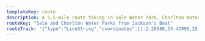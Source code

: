 ```yaml
---
templateKey: route
description: A 5.5-mile route taking in Sale Water Park, Chorlton Water Park and a stretch of the River Mersey, starting and finishing at the Jackson's Boat pub
routeKey: "Sale and Chorlton Water Parks from Jackson's Boat"
routeTrack: '{"type":"LineString","coordinates":[[-2.28688,53.42999,25.75],[-2.28698,53.4301,25.88],[-2.28723,53.43002,24.37],[-2.28783,53.43058,22.7],[-2.28805,53.43074,22.78],[-2.28913,53.43054,25.33],[-2.28935,53.43046,25.16],[-2.28971,53.43041,23.02],[-2.29052,53.4301,21.5],[-2.29106,53.43009,21.38],[-2.29217,53.43011,22.08],[-2.2929,53.43015,22.12],[-2.29345,53.4302,21.88],[-2.29435,53.43041,21.51],[-2.2946,53.43043,21.51],[-2.29491,53.43041,21.6],[-2.2951,53.43036,21.73],[-2.29527,53.43026,21.81],[-2.29612,53.43078,21.93],[-2.29615,53.43087,21.96],[-2.2965,53.43128,22.25],[-2.29677,53.43192,22.59],[-2.29696,53.43241,23.0],[-2.29704,53.43246,23.02],[-2.29785,53.43271,23.2],[-2.29893,53.43283,23.0],[-2.2991,53.4328,22.67],[-2.30015,53.43312,22.38],[-2.30052,53.4333,22.32],[-2.30091,53.43381,22.27],[-2.30093,53.43391,22.14],[-2.30098,53.43429,21.3],[-2.30111,53.43472,21.51],[-2.30145,53.43492,21.43],[-2.30198,53.43515,21.32],[-2.3024,53.43526,21.18],[-2.30276,53.4353,21.13],[-2.3036,53.43524,21.29],[-2.30394,53.43526,21.29],[-2.30421,53.43533,21.26],[-2.30456,53.43554,21],[-2.3049,53.43568,21.01],[-2.30518,53.43576,21.21],[-2.30527,53.43577,21.24],[-2.30565,53.43582,21.7],[-2.30633,53.43582,22.22],[-2.30742,53.43574,22.55],[-2.30795,53.43568,22.67],[-2.30802,53.43589,22.96],[-2.30802,53.43608,23.86],[-2.30804,53.43612,24.29],[-2.30817,53.43617,24.35],[-2.30838,53.43634,24.69],[-2.30839,53.43637,24.69],[-2.30831,53.43662,24.45],[-2.30825,53.43666,24.45],[-2.30814,53.43669,24.24],[-2.30814,53.43679,23.76],[-2.30809,53.43683,23.76],[-2.3078500039554104,53.437530000235114,21.95],[-2.30761,53.43823,21.72],[-2.3073633414469974,53.438926667103665,21.49],[-2.30711667480566,53.439623333699245,21.43],[-2.30687,53.44032,20.92],[-2.30694,53.44041,20.92],[-2.30733,53.44053,20.95],[-2.30793,53.44063,21.03],[-2.3083,53.44066,21.37],[-2.30843,53.44065,21.79],[-2.30868,53.44055,22.41],[-2.30878,53.44052,22.63],[-2.30866,53.44083,22.59],[-2.30742,53.44065,20.62],[-2.30631,53.44046,21.79],[-2.305504998677105,53.44037000274844,22.06],[-2.3047,53.44028,22.76],[-2.3039,53.44017,21.84],[-2.30352,53.44,21.48],[-2.30335,53.43996,21.44],[-2.30322,53.43985,21.44],[-2.3026,53.43906,22.42],[-2.30242,53.43889,22.76],[-2.30208,53.43872,22.81],[-2.30186,53.43866,22.8],[-2.3012,53.43857,22.92],[-2.30049,53.43839,22.55],[-2.3,53.43843,22.51],[-2.29886,53.43858,22.27],[-2.29773,53.43885,22.35],[-2.2972,53.439,22.38],[-2.29702,53.43903,22.38],[-2.29682,53.43901,22.52],[-2.29562,53.43876,22.7],[-2.2944100004508443,53.43877500611289,22.52],[-2.2932,53.43879,22.56],[-2.29251,53.43886,22.63],[-2.29211,53.43894,22.64],[-2.29251,53.43886,22.63],[-2.29229,53.43872,23.03],[-2.29205,53.43853,22.96],[-2.29178,53.43819,23.0],[-2.29129,53.43752,23.75],[-2.29114,53.43729,24],[-2.29088,53.43683,24.23],[-2.29044,53.43628,24.39],[-2.29034,53.43617,24.32],[-2.29022,53.43595,24.23],[-2.29018,53.4359,24.25],[-2.29014,53.43572,24.02],[-2.29,53.43555,23.85],[-2.29005,53.43528,23.82],[-2.28997,53.43513,23.82],[-2.28987,53.43501,23.75],[-2.28924,53.43463,24.81],[-2.28912,53.43425,24.81],[-2.288944996937648,53.43351000006333,24.69],[-2.28877,53.43277,24.85],[-2.28875,53.4326,24.9],[-2.28872,53.43244,25.04],[-2.28873,53.43218,25.55],[-2.28792,53.43173,25.34],[-2.28736,53.43127,25.36],[-2.2868599873378446,53.43073333538268,25.59],[-2.286359987302107,53.43019666867745,25.3],[-2.28586,53.42966,25.21],[-2.28561,53.42926,25.3],[-2.2854,53.42859,25.73],[-2.28532,53.42811,25.77],[-2.28523,53.42779,25.71],[-2.28518,53.4276,25.71],[-2.28493,53.42706,25.62],[-2.284479993025673,53.42641000071029,25.72],[-2.28403,53.42576,25.69],[-2.28369,53.42536,25.73],[-2.28353,53.42521,25.89],[-2.28328,53.42507,25.89],[-2.28267,53.42483,25.96],[-2.28186,53.42454,25.91],[-2.28156,53.42446,25.67],[-2.28082,53.42422,25.67],[-2.28025,53.42409,25.79],[-2.27934,53.42394,25.84],[-2.27813,53.42377,25.93],[-2.277,53.42366,25.69],[-2.27657,53.42365,25.89],[-2.27595,53.42358,26.36],[-2.27576,53.42365,26.33],[-2.27576,53.42378,26.18],[-2.27571,53.42383,25.89],[-2.27576,53.42385,25.89],[-2.27575,53.42387,25.67],[-2.27569,53.42385,25.42],[-2.27552,53.42395,24.87],[-2.2755,53.42391,24.86],[-2.27552,53.42395,24.87],[-2.2754750004982576,53.42440999989238,24.27],[-2.27543,53.42487,23.78],[-2.2754,53.42503,23.77],[-2.27529,53.42518,23.85],[-2.27513,53.4253,24.13],[-2.27487,53.42536,24.8],[-2.27474,53.42536,25.9],[-2.27459,53.42533,26.14],[-2.2732699870317137,53.42491000729931,26.1],[-2.27195,53.42449,25.63],[-2.27095,53.42415,25.73],[-2.27029,53.42398,26.36],[-2.26993,53.42392,26.5],[-2.26952,53.42383,27.01],[-2.2686299931786973,53.42349500337994,26.35],[-2.26774,53.42316,25.35],[-2.26714,53.42292,25.58],[-2.26706,53.42285,25.58],[-2.26687,53.42253,25.3],[-2.26681,53.4224,25.27],[-2.26682,53.4222,25.34],[-2.26696,53.42202,25.5],[-2.26715,53.4219,25.56],[-2.26733,53.42182,25.62],[-2.26756,53.42174,25.66],[-2.26783,53.42171,25.72],[-2.26884,53.42172,26.19],[-2.26925,53.4217,26.99],[-2.26939,53.42171,27.09],[-2.26954,53.42177,27.13],[-2.26952,53.42172,27.24],[-2.26955,53.4217,27.24],[-2.26952,53.42166,27.35],[-2.26945,53.42119,27.12],[-2.270620000322914,53.42118000571634,24.87],[-2.27179,53.42117,25.03],[-2.27251,53.42137,24.9],[-2.27298,53.42163,24.79],[-2.27302,53.42167,24.79],[-2.27325,53.42202,24.56],[-2.27384,53.42244,24.31],[-2.27467,53.42281,24.24],[-2.2752,53.42301,24.71],[-2.27576,53.42317,25.09],[-2.27718,53.42334,23.97],[-2.27778,53.42338,23.64],[-2.278554998303715,53.42346000248368,23.62],[-2.27933,53.42354,23.72],[-2.2805,53.42377,23.86],[-2.28117,53.42394,23.51],[-2.28221,53.42427,23.34],[-2.28342,53.42468,24.23],[-2.28368,53.42479,24.23],[-2.28398,53.42496,24.27],[-2.28437,53.42532,24.49],[-2.28471,53.42583,25.52],[-2.285159993670056,53.42643000087417,25.92],[-2.28561,53.42703,25.94],[-2.2858,53.4275,25.94],[-2.28599,53.42805,25.71],[-2.28606,53.42848,25.7],[-2.28631,53.42927,25.4],[-2.28654,53.42961,25.61],[-2.28698,53.4301,25.88],[-2.28707,53.43008,25.37]]}'
---
```

